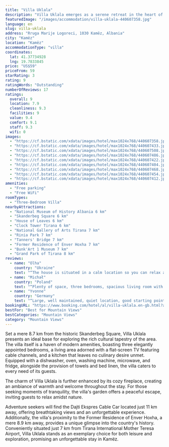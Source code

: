 ```yaml
---
title: "Villa Uklala"
description: "Villa Uklala emerges as a serene retreat in the heart of Kamëz, offering a perfect blend of comfort and convenience for travelers seeking a memorable stay."
featuredImage: "/images/accommodation/villa-uklala-440607358.jpg"
language: en
slug: villa-uklala
address: "Rruga Marije Logoreci, 1030 Kamëz, Albania"
city: "Kamëz"
location: "Kamëz"
accommodationType: "villa"
coordinates:
  lat: 41.37734928
  lng: 19.7833845
price: "US$59"
priceFrom: 59
starRating: 3
rating: 9
ratingWords: "Outstanding"
numberOfReviews: 17
ratings:
  overall: 9
  location: 7.9
  cleanliness: 9.3
  facilities: 9
  value: 9.4
  comfort: 9.1
  staff: 9.3
  wifi: 0
images:
  - "https://cf.bstatic.com/xdata/images/hotel/max1024x768/440607358.jpg?k=e8e1c8760fefb39a8b07fe05bb7cf18a4096bd6cb21dccdcf6a6c792405f9567&o=&hp=1"
  - "https://cf.bstatic.com/xdata/images/hotel/max1024x768/440607433.jpg?k=bda93f60fc3e2dd40a42444f6a9f463f5a11fdf3fa2e3f6da8ba682936a1306b&o=&hp=1"
  - "https://cf.bstatic.com/xdata/images/hotel/max1024x768/440607508.jpg?k=607fd31437b94e53f7fc69872622336a13e52852c9fa04fb51b495d57cf87224&o=&hp=1"
  - "https://cf.bstatic.com/xdata/images/hotel/max1024x768/440607486.jpg?k=ccbbfff9e1a2b25af1811fd0f5fcfb1abbcb77d5bb526c270a560503e1ee3c3e&o=&hp=1"
  - "https://cf.bstatic.com/xdata/images/hotel/max1024x768/440607422.jpg?k=e5a41440f79813398a04c4684353aea13317b214c0cb7b2fa09cd165dc95fd91&o=&hp=1"
  - "https://cf.bstatic.com/xdata/images/hotel/max1024x768/440607404.jpg?k=166cffe386720a35d1ba61d38bfb1a49f89dfaa8801d10e055a9553c90476ebb&o=&hp=1"
  - "https://cf.bstatic.com/xdata/images/hotel/max1024x768/440607468.jpg?k=26a20d996c0a2603f3b88992394035369250155a13bbdb88836ac15c80767901&o=&hp=1"
  - "https://cf.bstatic.com/xdata/images/hotel/max1024x768/440607454.jpg?k=603743a43dbee6a8aa44d777ed99da793abe2240a5131a5baba60462810bd37b&o=&hp=1"
  - "https://cf.bstatic.com/xdata/images/hotel/max1024x768/440607412.jpg?k=b6af2fb6e95614b68c6f9c3f27797488f056310ba929bc00dd6469cdd49115d6&o=&hp=1"
amenities:
  - "Free parking"
  - "Free WiFi"
roomTypes:
  - "Three-Bedroom Villa"
nearbyAttractions:
  - "National Museum of History Albania 6 km"
  - "Skanderbeg Square 6 km"
  - "House of Leaves 6 km"
  - "Clock Tower Tirana 6 km"
  - "National Gallery of Arts Tirana 7 km"
  - "Rinia Park 7 km"
  - "Tanners' Bridge 7 km"
  - "Former Residence of Enver Hoxha 7 km"
  - "Bunk'Art 1 Museum 7 km"
  - "Grand Park of Tirana 8 km"
reviews:
  - name: "Olha"
    country: "Ukraine"
    text: "“The house is situated in a calm location so you can relax and enjoy the mountain view from the terrace while having your morning coffee of lunch. The rooms have lots of space. The house is well equipped with everything you need for a short or long...”"
  - name: "Michał"
    country: "Poland"
    text: "“Plenty of space, three bedrooms, spacious living room with kitchen, two bathrooms, two big balconies and a safe place to park the motorbikes. Also the owner speaks English and was very helpful.”"
  - name: "Yvonne"
    country: "Germany"
    text: "“Large, well maintained, quiet location, good starting point for day trip to Bovilla See”"
bookingURL: "https://www.booking.com/hotel/al/villa-uklala.en-gb.html?aid=8035640"
bestFor: "Best for Mountain Views"
bestCategories: "Mountain Views"
category: "Mountain Views"
---
```


Set a mere 8.7 km from the historic Skanderbeg Square, Villa Uklala presents an ideal base for exploring the rich cultural tapestry of the area. The villa itself is a haven of modern amenities, boasting three elegantly appointed bedrooms, a living area adorned with a flat-screen TV featuring cable channels, and a kitchen that leaves no culinary desire unmet. Equipped with a dishwasher, oven, washing machine, microwave, and fridge, alongside the provision of towels and bed linen, the villa caters to every need of its guests.

The charm of Villa Uklala is further enhanced by its cozy fireplace, creating an ambiance of warmth and welcome throughout the stay. For those seeking moments of tranquility, the villa's garden offers a peaceful escape, inviting guests to relax amidst nature.

Adventure seekers will find the Dajti Ekspres Cable Car located just 11 km away, offering breathtaking views and an unforgettable experience. Additionally, the villa's proximity to the Former Residence of Enver Hoxha, a mere 8.9 km away, provides a unique glimpse into the country's history. Conveniently situated just 7 km from Tirana International Mother Teresa Airport, Villa Uklala stands as an exemplary choice for both leisure and exploration, promising an unforgettable stay in Kamëz.